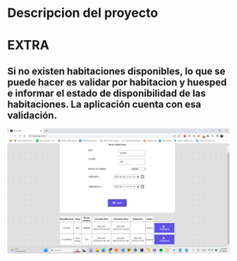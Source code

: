 # Descripcion del proyecto

# EXTRA

## Si no existen habitaciones disponibles, lo que se puede hacer es validar por habitacion y huesped e informar el estado de disponibilidad de las habitaciones. La aplicación cuenta con esa validación.

![alt text](https://github.com/JosePatricio/bayteq/blob/main/Screenshot.png?raw=true)